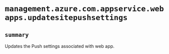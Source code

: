 # `management.azure.com.appservice.webapps.updatesitepushsettings`

## `summary`
Updates the Push settings associated with web app.


